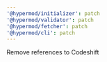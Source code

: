 ```yaml
---
'@hypermod/initializer': patch
'@hypermod/validator': patch
'@hypermod/fetcher': patch
'@hypermod/cli': patch
---
```


Remove references to Codeshift
